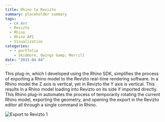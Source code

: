 ```yaml
---
title: Rhino to Revizto
summary: placeholder summary
tags:
  - C#.Net
  - Revizto
  - Rhino
  - Rhino API
  - Visualization
categories:
  - - portfolio
    - Skidmore, Owings &amp; Merrill
date: "2015-04-04"
---
```


This plug-in, which I developed using the Rhino SDK, simplifies the process of exporting a Rhino model to the Revizto real-time rendering software. In a Rhino model the Z axis is vertical, yet in Revizto the Y axis is vertical. This results in a Rhino model loading into Revizto on its side if imported directly. This Rhino plug-in automates the process of temporarily rotating the current Rhino model, exporting the geometry, and opening the export in the Revizto editor all through a single command in Rhino.

![Export to Revizto 1](Export-to-Revizto-1.png)
